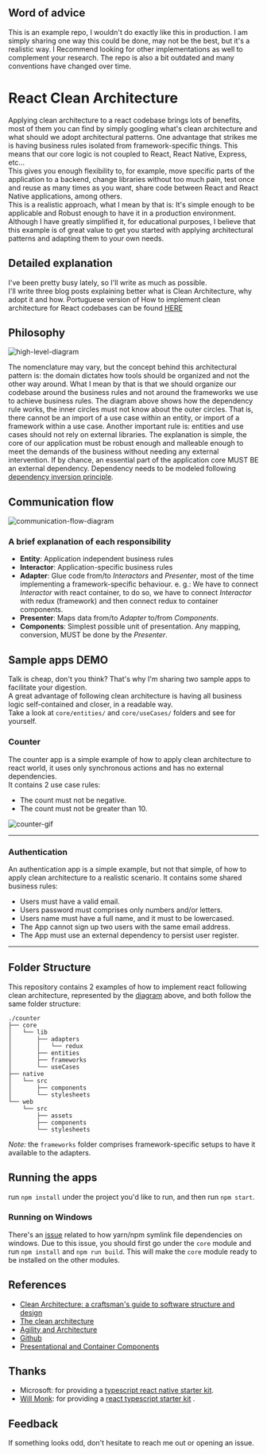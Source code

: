 ## Word of advice
This is an example repo, I wouldn't do exactly like this in production. I am simply sharing one way this could be done, may not be the best, but it's a realistic way. I Recommend looking for other implementations as well to complement your research. The repo is also a bit outdated and many conventions have changed over time.

# React Clean Architecture
Applying clean architecture to a react codebase brings lots of benefits, most of them you can find by simply googling what's clean architecture and what should we adopt architectural patterns.
One advantage that strikes me is having business rules isolated from framework-specific things. This means that our core logic is not coupled to React, React Native, Express, etc...  
This gives you enough flexibility to, for example, move specific parts of the application to a backend, change libraries without too much pain, test once and reuse as many times as you want, share code between React and React Native applications, among others.   
This is a realistic approach, what I mean by that is: It's simple enough to be applicable and Robust enough to have it in a production environment.
Although I have greatly simplified it, for educational purposes, I believe that this example is of great value to get you started with applying architectural patterns and adapting them to your own needs.    

## Detailed explanation
I've been pretty busy lately, so I'll write as much as possible.  
I'll write three blog posts explaining better what is Clean Architecture, why adopt it and how.
Portuguese version of How to implement clean architecture for React codebases can be found [HERE](https://medium.com/@eduardomoroni/arquitetura-limpa-para-bases-de-c%C3%B3digo-react-df0f78d2b42e)

## Philosophy
![high-level-diagram](https://github.com/eduardomoroni/react-clean-architecture/blob/master/docs/images/high-level-diagram.jpg)  

The nomenclature may vary, but the concept behind this architectural pattern is: the domain dictates how tools should be organized and not the other way around.
What I mean by that is that we should organize our codebase around the business rules and not around the frameworks we use to achieve business rules.
The diagram above shows how the dependency rule works, the inner circles must not know about the outer circles. That is, there cannot be an import of a use case within an entity, or import of a framework within a use case.
Another important rule is: entities and use cases should not rely on external libraries. The explanation is simple, the core of our application must be robust enough and malleable enough to meet the demands of the business without needing any external intervention.
If by chance, an essential part of the application core MUST BE an external dependency. Dependency needs to be modeled following [dependency inversion principle](https://en.wikipedia.org/wiki/Dependency_inversion_principle).

## Communication flow
![communication-flow-diagram](https://github.com/eduardomoroni/react-clean-architecture/blob/master/docs/images/communication-flow.jpg)  

### A brief explanation of each responsibility
- **Entity**: Application independent business rules
- **Interactor**: Application-specific business rules
- **Adapter**: Glue code from/to *Interactors* and *Presenter*, most of the time implementing a framework-specific behaviour.
  e. g.: We have to connect *Interactor* with react container, to do so, we have to connect *Interactor* with redux (framework) and then connect redux to container components.
- **Presenter**: Maps data from/to *Adapter* to/from *Components*.
- **Components**: Simplest possible unit of presentation. Any mapping, conversion, MUST be done by the *Presenter*.

## Sample apps DEMO
Talk is cheap, don't you think? That's why I'm sharing two sample apps to facilitate your digestion.  
A great advantage of following clean architecture is having all business logic self-contained and closer, in a readable way.  
Take a look at `core/entities/` and `core/useCases/` folders and see for yourself.
### Counter
The counter app is a simple example of how to apply clean architecture to react world, it uses only synchronous actions and has no external dependencies.  
It contains 2 use case rules:
- The count must not be negative.
- The count must not be greater than 10.  

![counter-gif](https://github.com/eduardomoroni/react-clean-architecture/blob/master/docs/images/counter.gif)  

---  

### Authentication
An authentication app is a simple example, but not that simple, of how to apply clean architecture to a realistic scenario.
It contains some shared business rules:
- Users must have a valid email.
- Users password must comprises only numbers and/or letters.
- Users name must have a full name, and it must to be lowercased.
- The App cannot sign up two users with the same email address.
- The App must use an external dependency to persist user register.  

---  

## Folder Structure
This repository contains 2 examples of how to implement react following clean architecture, represented by the [diagram](#philosophy) above, and both follow the same folder structure:
```
./counter
├── core
│   └── lib
│       ├── adapters
│       │   └── redux
│       ├── entities
│       ├── frameworks
│       └── useCases
├── native
│   └── src
│       ├── components
│       └── stylesheets
└── web
    └── src
        ├── assets
        ├── components
        └── stylesheets
```
*Note:* the `frameworks` folder comprises framework-specific setups to have it available to the adapters.  

## Running the apps
run `npm install` under the project you'd like to run, and then run `npm start`.

### Running on Windows

There's an [issue](https://github.com/eduardomoroni/react-clean-architecture/issues/2) related to how yarn/npm symlink file dependencies on windows. Due to this issue, you should first go under the `core` module and run `npm install` and `npm run build`. This will make the `core` module ready to be installed on the other modules.

## References
- [Clean Architecture: a craftsman's guide to software structure and design](https://goo.gl/2h3fsD)
- [The clean architecture](https://8thlight.com/blog/uncle-bob/2012/08/13/the-clean-architecture.html)
- [Agility and Architecture](https://www.youtube.com/watch?v=0oGpWmS0aYQ)
- [Github](https://github.com/topics/clean-architecture?o=desc&s=stars)
- [Presentational and Container Components](https://medium.com/@dan_abramov/smart-and-dumb-components-7ca2f9a7c7d0)

## Thanks
- Microsoft: for providing a [typescript react native starter kit](https://github.com/Microsoft/TypeScript-React-Native-Starter).
- [Will Monk](https://github.com/wmonk): for providing a [react typescript starter kit](https://github.com/wmonk/create-react-app-typescript) .

## Feedback
If something looks odd, don't hesitate to reach me out or opening an issue.
